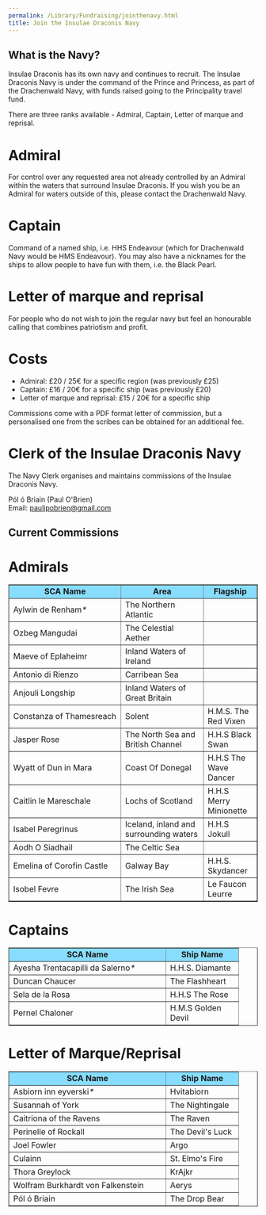 ```yaml
---
permalink: /Library/Fundraising/jointhenavy.html
title: Join the Insulae Draconis Navy
---
```


## What is the Navy?

Insulae Draconis has its own navy and continues to recruit. The Insulae Draconis Navy is under the command of the Prince and Princess, as part of the Drachenwald Navy, with funds raised going to the Principality travel fund.

There are three ranks available - Admiral, Captain, Letter of marque and reprisal.

# Admiral
For control over any requested area not already controlled by an Admiral within the waters that surround Insulae Draconis. If you wish you be an Admiral for waters outside of this, please contact the Drachenwald Navy.

# Captain
Command of a named ship, i.e. HHS Endeavour (which for Drachenwald Navy would be HMS Endeavour). You may also have a nicknames for the ships to allow people to have fun with them, i.e. the Black Pearl.

# Letter of marque and reprisal
For people who do not wish to join the regular navy but feel an honourable calling that combines patriotism and profit.

# Costs
- Admiral: £20 / 25€ for a specific region (was previously £25)
- Captain: £16 / 20€ for a specific ship (was previously £20)
- Letter of marque and reprisal: £15 / 20€ for a specific ship

Commissions come with a PDF format letter of commission, but a personalised one from the scribes can be obtained for an additional fee.


# Clerk of the Insulae Draconis Navy
The Navy Clerk organises and maintains commissions of the Insulae Draconis Navy.

Pól ó Briain (Paul O'Brien)  
Email: [pauljpobrien@gmail.com](mailto:pauljpobrien@gmail.com)  

## Current Commissions

# Admirals

<table border="1" cellspacing="0" cellpadding="0">
<tr> <td width="300" bgcolor="#88ddFF"><div align="center"><strong>SCA Name</strong></div></td><td width="200" bgcolor="#88ddFF"><div align="center"><strong>Area</strong></div></td><td width="100" bgcolor="#88ddFF"><div align="center"><strong>Flagship</strong></div></td></tr>
      <tr>
        <td>Aylwin de Renham<em>*</em></td>
        <td>The Northern Atlantic</td>
        <td></td>
      </tr>
      <tr>
        <td>Ozbeg Mangudai</td>
        <td>The Celestial Aether</td>
        <td></td>
      </tr>
      <tr>
        <td>Maeve of Eplaheimr</td>
        <td>Inland Waters of Ireland</td>
        <td></td>
      </tr>
      <tr>
        <td>Antonio di Rienzo</td>
        <td>Carribean Sea</td>
        <td></td>
      </tr>
        <tr>
        <td>Anjouli Longship</td>
        <td>Inland Waters of Great Britain</td>
        <td></td>
      </tr>
      <tr>
	    <td>Constanza of Thamesreach</td>
	    <td>Solent</td>
	    <td>H.M.S. The Red Vixen</td>
     </tr>
     <tr>
        <td>Jasper Rose</td>
        <td>The North Sea and British Channel</td>
        <td>H.H.S Black Swan</td>
     </tr>
     <tr>
       <td>Wyatt of Dun in Mara</td>
       <td>Coast Of Donegal</td>
       <td>H.H.S The Wave Dancer</td>
    </tr>
    <tr>
    <td>Caitlin le Mareschale</td><td>Lochs of Scotland</td>
	<td>H.H.S Merry Minionette</td>
	</tr>
	<tr>
	<td>Isabel Peregrinus</td>
	<td>Iceland, inland and surrounding waters</td>
	<td>H.H.S Jokull</td>
	</tr>
	<tr>
	<td>Aodh O Siadhail</td>
	<td>The Celtic Sea</td>
	<td></td>
	</tr>
    <tr>
	<td>Emelina of Corofin Castle</td>
	<td>Galway Bay</td>
	<td>H.H.S. Skydancer</td>
    </tr> 
    <tr>
	<td>Isobel Fevre</td>
	<td>The Irish Sea</td>
	<td>Le Faucon Leurre</td>
    </tr> 
    </table>
   
   
   
# Captains
<table border="1" cellspacing="0" cellpadding="0">
 <tr>
  <td width="300" bgcolor="#88ddFF"><div align="center"><strong>SCA Name</strong></div></td>
  <td width="130" bgcolor="#88ddFF"><div align="center"><strong>Ship Name</strong></div></td>
      </tr>
      <tr>
        <td> Ayesha Trentacapilli da Salerno<em>*</em></td>
        <td>H.H.S. Diamante</td>
      </tr>
      <tr> 
	<td>Duncan Chaucer</td>
	<td>The Flashheart</td>
      </tr>
<tr>
<td>Sela de la Rosa</td>
<td>H.H.S The Rose </td>
</tr>
<tr><td>Pernel Chaloner</td>
<td>H.M.S Golden Devil</td>
</tr>
   </table>

# Letter of Marque/Reprisal

<table border="1" cellspacing="0" cellpadding="0">
      <tr>
        <td width="300" bgcolor="#88ddFF"><div align="center"><strong>SCA Name</strong></div></td>
        <td width="130" bgcolor="#88ddFF"><div align="center"><strong>Ship Name</strong></div></td>
        </tr>
      <tr>
        <td>Asbiorn inn eyverski<em>*</em></td>
        <td>Hvitabiorn</td>
        </tr>
		<tr>
        <td>Susannah of York</td>
        <td>The Nightingale</td>
        </tr>
		<tr>
        <td>Caitriona of the Ravens</td>
        <td>The Raven</td>
        </tr>
		<tr>
        <td>Perinelle of Rockall</td>
        <td>The Devil's Luck</td>
        </tr>
<tr>
<td>Joel Fowler</td>
<td>Argo</td>
</tr>
<tr>
<td>Culainn</td>
<td>St. Elmo's Fire</td>
</tr>
<tr>
<td>Thora Greylock</td>
<td>KrAjkr</td>
</tr>
<tr>
<td>Wolfram Burkhardt von Falkenstein</td>
<td>Aerys</td>
</tr>
<tr>
<td>Pól ó Briain</td>
<td>The Drop Bear</td>
</tr>
</table>
 <br />


